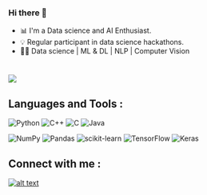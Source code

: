 ### Hi there 👋


- 📊 I'm a Data science and AI Enthusiast. 
- 💡 Regular participant in data science hackathons. 
- 👨‍💻 Data science | ML & DL | NLP | Computer Vision

#

![](https://github-profile-summary-cards.vercel.app/api/cards/profile-details?username=balamurugan1603&theme=monokai)

## Languages and Tools :
![Python](https://img.shields.io/badge/python-3670A0?style=for-the-badge&logo=python&logoColor=ffdd54) ![C++](https://img.shields.io/badge/c++-%2300599C.svg?style=for-the-badge&logo=c%2B%2B&logoColor=white) ![C](https://img.shields.io/badge/c-%2300599C.svg?style=for-the-badge&logo=c&logoColor=white) ![Java](https://img.shields.io/badge/java-%23ED8B00.svg?style=for-the-badge&logo=java&logoColor=white)

![NumPy](https://img.shields.io/badge/numpy-%23013243.svg?style=for-the-badge&logo=numpy&logoColor=white) ![Pandas](https://img.shields.io/badge/pandas-%23150458.svg?style=for-the-badge&logo=pandas&logoColor=white) ![scikit-learn](https://img.shields.io/badge/scikit--learn-%23F7931E.svg?style=for-the-badge&logo=scikit-learn&logoColor=white) ![TensorFlow](https://img.shields.io/badge/TensorFlow-%23FF6F00.svg?style=for-the-badge&logo=TensorFlow&logoColor=white) ![Keras](https://img.shields.io/badge/Keras-%23D00000.svg?style=for-the-badge&logo=Keras&logoColor=white)

## Connect with me :
<a href="https://www.linkedin.com/in/bala-murugan-62073b212/"> ![alt text](https://img.shields.io/badge/-LinkedIn-0e76a8?style=for-the-badge&logo=linkedIn)</a>
